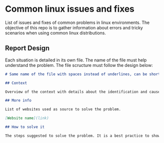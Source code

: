 # Common linux issues and fixes

List of issues and fixes of common problems in linux environments. The objective of this repo is to gather information about errors and tricky scenarios when using common linux distributions.

## Report Design

Each situation is detailed in its own file. The name of the file must help understand the problem. The file scructure must follow the design below:

```markdown
# Same name of the file with spaces instead of underlines, can be shortened as well

## Context

Overview of the context with details about the identification and cause of the problem.

## More info

List of websites used as source to solve the problem.

[Website name](link)

## How to solve it

The steps suggested to solve the problem. It is a best practice to show examples of scripts and commands.
```
